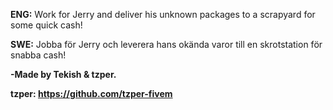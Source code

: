 **ENG:**
Work for Jerry and deliver his unknown packages to a scrapyard for some quick cash!

**SWE:**
Jobba för Jerry och leverera hans okända varor till en skrotstation för snabba cash!

**-Made by Tekish & tzper.**

**tzper: https://github.com/tzper-fivem**
